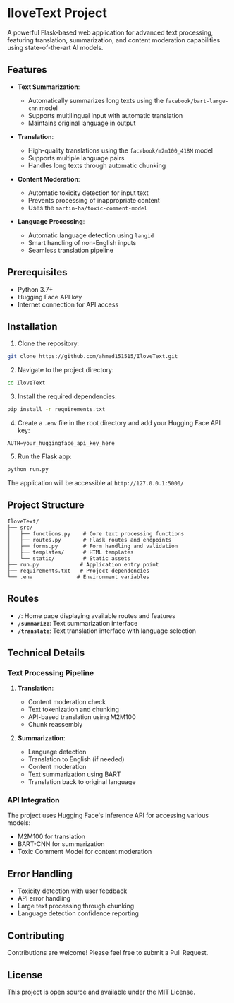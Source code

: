 # IloveText Project

A powerful Flask-based web application for advanced text processing, featuring translation, summarization, and content moderation capabilities using state-of-the-art AI models.

## Features

- **Text Summarization**: 
  - Automatically summarizes long texts using the `facebook/bart-large-cnn` model
  - Supports multilingual input with automatic translation
  - Maintains original language in output
  
- **Translation**: 
  - High-quality translations using the `facebook/m2m100_418M` model
  - Supports multiple language pairs
  - Handles long texts through automatic chunking
  
- **Content Moderation**:
  - Automatic toxicity detection for input text
  - Prevents processing of inappropriate content
  - Uses the `martin-ha/toxic-comment-model`

- **Language Processing**:
  - Automatic language detection using `langid`
  - Smart handling of non-English inputs
  - Seamless translation pipeline

## Prerequisites

- Python 3.7+
- Hugging Face API key
- Internet connection for API access

## Installation

1. Clone the repository:
```bash
git clone https://github.com/ahmed151515/IloveText.git
```

2. Navigate to the project directory:
```bash
cd IloveText
```

3. Install the required dependencies:
```bash
pip install -r requirements.txt
```

4. Create a `.env` file in the root directory and add your Hugging Face API key:
```
AUTH=your_huggingface_api_key_here
```

5. Run the Flask app:
```bash
python run.py
```

The application will be accessible at `http://127.0.0.1:5000/`

## Project Structure

```
IloveText/
├── src/
│   ├── functions.py    # Core text processing functions
│   ├── routes.py       # Flask routes and endpoints
│   ├── forms.py        # Form handling and validation
│   ├── templates/      # HTML templates
│   └── static/         # Static assets
├── run.py             # Application entry point
├── requirements.txt   # Project dependencies
└── .env              # Environment variables
```

## Routes

- **`/`**: Home page displaying available routes and features
- **`/summarize`**: Text summarization interface
- **`/translate`**: Text translation interface with language selection

## Technical Details

### Text Processing Pipeline

1. **Translation**:
   - Content moderation check
   - Text tokenization and chunking
   - API-based translation using M2M100
   - Chunk reassembly

2. **Summarization**:
   - Language detection
   - Translation to English (if needed)
   - Content moderation
   - Text summarization using BART
   - Translation back to original language

### API Integration

The project uses Hugging Face's Inference API for accessing various models:
- M2M100 for translation
- BART-CNN for summarization
- Toxic Comment Model for content moderation

## Error Handling

- Toxicity detection with user feedback
- API error handling
- Large text processing through chunking
- Language detection confidence reporting

## Contributing

Contributions are welcome! Please feel free to submit a Pull Request.

## License

This project is open source and available under the MIT License.
